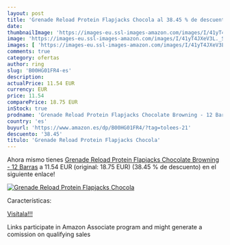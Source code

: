 ```yaml
---
layout: post
title: 'Grenade Reload Protein Flapjacks Chocola al 38.45 % de descuento'
date: 
thumbnailImage: 'https://images-eu.ssl-images-amazon.com/images/I/41yT4JXeV3L._SL200_.jpg'
image: 'https://images-eu.ssl-images-amazon.com/images/I/41yT4JXeV3L._SL200_.jpg'
images: [ 'https://images-eu.ssl-images-amazon.com/images/I/41yT4JXeV3L._SL200_.jpg' ]
comments: true
category: ofertas
author: ring
slug: 'B00HG01FR4-es'
description:
actualPrice: 11.54 EUR
currency: EUR
price: 11.54
comparePrice: 18.75 EUR
inStock: true
prodname: 'Grenade Reload Protein Flapjacks Chocolate Browning - 12 Barras'
country: 'es'
buyurl: 'https://www.amazon.es/dp/B00HG01FR4/?tag=tolees-21'
descuento: '38.45'
titulo: 'Grenade Reload Protein Flapjacks Chocola'
---
```


Ahora mismo tienes [Grenade Reload Protein Flapjacks Chocolate Browning - 12 Barras](https://www.amazon.es/dp/B00HG01FR4/?tag=tolees-21) a 11.54 EUR (original: 18.75 EUR) (38.45 %  de descuento) en el siguiente enlace!

[![Grenade Reload Protein Flapjacks Chocola](https://images-eu.ssl-images-amazon.com/images/I/41yT4JXeV3L._SL200_.jpg)](https://www.amazon.es/dp/B00HG01FR4/?tag=tolees-21)

Características:


[Visítala!!!](https://www.amazon.es/dp/B00HG01FR4/?tag=tolees-21)

Links participate in Amazon Associate program and might generate a comission on qualifying sales
